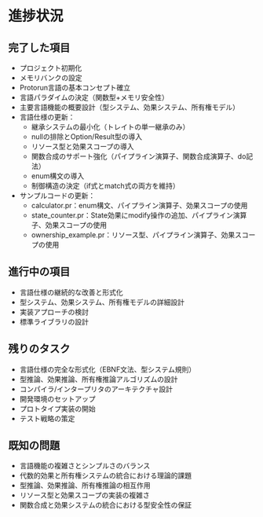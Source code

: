 # 進捗状況

## 完了した項目
- プロジェクト初期化
- メモリバンクの設定
- Protorun言語の基本コンセプト確立
- 言語パラダイムの決定（関数型+メモリ安全性）
- 主要言語機能の概要設計（型システム、効果システム、所有権モデル）
- 言語仕様の更新：
  - 継承システムの最小化（トレイトの単一継承のみ）
  - nullの排除とOption/Result型の導入
  - リソース型と効果スコープの導入
  - 関数合成のサポート強化（パイプライン演算子、関数合成演算子、do記法）
  - enum構文の導入
  - 制御構造の決定（if式とmatch式の両方を維持）
- サンプルコードの更新：
  - calculator.pr：enum構文、パイプライン演算子、効果スコープの使用
  - state_counter.pr：State効果にmodify操作の追加、パイプライン演算子、効果スコープの使用
  - ownership_example.pr：リソース型、パイプライン演算子、効果スコープの使用

## 進行中の項目
- 言語仕様の継続的な改善と形式化
- 型システム、効果システム、所有権モデルの詳細設計
- 実装アプローチの検討
- 標準ライブラリの設計

## 残りのタスク
- 言語仕様の完全な形式化（EBNF文法、型システム規則）
- 型推論、効果推論、所有権推論アルゴリズムの設計
- コンパイラ/インタープリタのアーキテクチャ設計
- 開発環境のセットアップ
- プロトタイプ実装の開始
- テスト戦略の策定

## 既知の問題
- 言語機能の複雑さとシンプルさのバランス
- 代数的効果と所有権システムの統合における理論的課題
- 型推論、効果推論、所有権推論の相互作用
- リソース型と効果スコープの実装の複雑さ
- 関数合成と効果システムの統合における型安全性の保証

